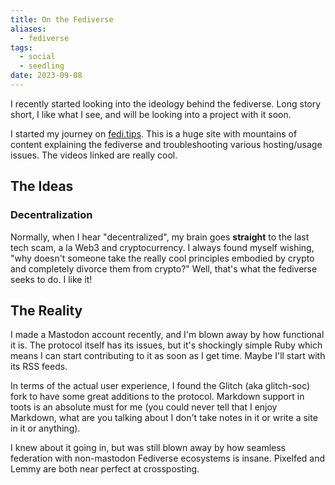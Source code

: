 ```yaml
---
title: On the Fediverse
aliases:
  - fediverse
tags:
  - social
  - seedling
date: 2023-09-08
---
```

I recently started looking into the ideology behind the fediverse. Long story short, I like what I see, and will be looking into a project with it soon.

I started my journey on [fedi.tips](https://fedi.tips/). This is a huge site with mountains of content explaining the fediverse and troubleshooting various hosting/usage issues. The videos linked are really cool.

## The Ideas
### Decentralization
Normally, when I hear "decentralized", my brain goes **straight** to the last tech scam, a la Web3 and cryptocurrency. I always found myself wishing, "why doesn't someone take the really cool principles embodied by crypto and completely divorce them from crypto?" Well, that's what the fediverse seeks to do. I like it!
## The Reality
I made a Mastodon account recently, and I'm blown away by how functional it is. The protocol itself has its issues, but it's shockingly simple Ruby which means I can start contributing to it as soon as I get time. Maybe I'll start with its RSS feeds.

In terms of the actual user experience, I found the Glitch (aka glitch-soc) fork to have some great additions to the protocol. Markdown support in toots is an absolute must for me (you could never tell that I enjoy Markdown, what are you talking about I don't take notes in it or write a site in it or anything). 

I knew about it going in, but was still blown away by how seamless federation with non-mastodon Fediverse ecosystems is insane. Pixelfed and Lemmy are both near perfect at crossposting.